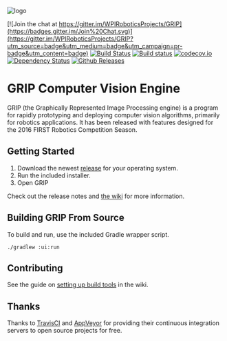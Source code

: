 ![logo](https://cloud.githubusercontent.com/assets/3964980/11156885/6fa1967a-8a1c-11e5-8c78-e552ffba31c0.png)

[![Join the chat at https://gitter.im/WPIRoboticsProjects/GRIP](https://badges.gitter.im/Join%20Chat.svg)](https://gitter.im/WPIRoboticsProjects/GRIP?utm_source=badge&utm_medium=badge&utm_campaign=pr-badge&utm_content=badge)
[![Build Status](https://travis-ci.org/WPIRoboticsProjects/GRIP.svg?branch=master)](https://travis-ci.org/WPIRoboticsProjects/GRIP)
[![Build status](https://ci.appveyor.com/api/projects/status/sbrd2nhpiktlhf58/branch/master?svg=true)](https://ci.appveyor.com/project/JLLeitschuh/grip/branch/master)
[![codecov.io](http://codecov.io/github/WPIRoboticsProjects/GRIP/coverage.svg?branch=master)](http://codecov.io/github/WPIRoboticsProjects/GRIP?branch=master)
[![Dependency Status](https://www.versioneye.com/user/projects/56aaaac57e03c7003ba40ab6/badge.svg?style=plastic)](https://www.versioneye.com/user/projects/56aaaac57e03c7003ba40ab6)
[![Github Releases](https://img.shields.io/github/downloads/WPIRoboticsProjects/GRIP/total.svg)](https://github.com/WPIRoboticsProjects/GRIP/releases/latest)

# GRIP Computer Vision Engine

GRIP (the Graphically Represented Image Processing engine) is a program for rapidly prototyping and deploying computer
vision algorithms, primarily for robotics applications.  It has been released with features designed for the 
2016 FIRST Robotics Competition Season.

## Getting Started

1. Download the newest [release](https://github.com/WPIRoboticsProjects/GRIP/releases) for your operating system.
2. Run the included installer.
3. Open GRIP

Check out the release notes and [the wiki](https://github.com/WPIRoboticsProjects/GRIP/wiki) for more information.

## Building GRIP From Source

To build and run, use the included Gradle wrapper script.

    ./gradlew :ui:run

## Contributing

See the guide on [setting up build tools](https://github.com/WPIRoboticsProjects/GRIP/wiki/Setting-up-build-tools) in the wiki.

## Thanks

Thanks to [TravisCI](https://travis-ci.org/) and [AppVeyor](https://www.appveyor.com/) for providing their continuous integration 
servers to open source projects for free.
